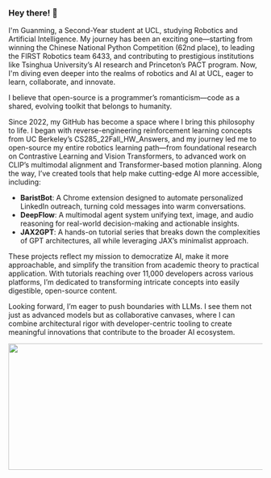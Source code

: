 ### Hey there! 👋  
I'm Guanming, a Second-Year student at UCL, studying Robotics and Artificial Intelligence. My journey has been an exciting one—starting from winning the Chinese National Python Competition (62nd place), to leading the FIRST Robotics team 6433, and contributing to prestigious institutions like Tsinghua University’s AI research and Princeton’s PACT program. Now, I'm diving even deeper into the realms of robotics and AI at UCL, eager to learn, collaborate, and innovate.

I believe that open-source is a programmer’s romanticism—code as a shared, evolving toolkit that belongs to humanity.

Since 2022, my GitHub has become a space where I bring this philosophy to life. I began with reverse-engineering reinforcement learning concepts from UC Berkeley’s CS285_22Fall_HW_Answers, and my journey led me to open-source my entire robotics learning path—from foundational research on Contrastive Learning and Vision Transformers, to advanced work on CLIP’s multimodal alignment and Transformer-based motion planning. Along the way, I’ve created tools that help make cutting-edge AI more accessible, including:

- **BaristBot**: A Chrome extension designed to automate personalized LinkedIn outreach, turning cold messages into warm conversations.
- **DeepFlow**: A multimodal agent system unifying text, image, and audio reasoning for real-world decision-making and actionable insights.
- **JAX2GPT**: A hands-on tutorial series that breaks down the complexities of GPT architectures, all while leveraging JAX’s minimalist approach.

These projects reflect my mission to democratize AI, make it more approachable, and simplify the transition from academic theory to practical application. With tutorials reaching over 11,000 developers across various platforms, I’m dedicated to transforming intricate concepts into easily digestible, open-source content.

Looking forward, I’m eager to push boundaries with LLMs. I see them not just as advanced models but as collaborative canvases, where I can combine architectural rigor with developer-centric tooling to create meaningful innovations that contribute to the broader AI ecosystem.

<img src="https://github-readme-stats.vercel.app/api?username=william-Dic&show_icons=true&bg_color=00000000" width="1000" height="250" />
